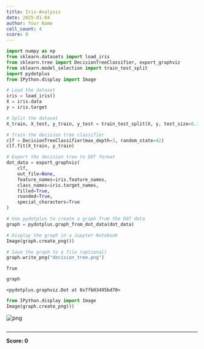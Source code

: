```yaml
---
title: Iris-Analysis
date: 2025-01-04
author: Your Name
cell_count: 4
score: 0
---
```


```python
import numpy as np
from sklearn.datasets import load_iris
from sklearn.tree import DecisionTreeClassifier, export_graphviz
from sklearn.model_selection import train_test_split
import pydotplus
from IPython.display import Image

# Load the dataset
iris = load_iris()
X = iris.data
y = iris.target

# Split the dataset
X_train, X_test, y_train, y_test = train_test_split(X, y, test_size=0.3, random_state=42)

# Train the decision tree classifier
clf = DecisionTreeClassifier(max_depth=3, random_state=42)
clf.fit(X_train, y_train)

# Export the decision tree to DOT format
dot_data = export_graphviz(
    clf, 
    out_file=None, 
    feature_names=iris.feature_names, 
    class_names=iris.target_names, 
    filled=True, 
    rounded=True, 
    special_characters=True
)

# Use pydotplus to create a graph from the DOT data
graph = pydotplus.graph_from_dot_data(dot_data)

# Display the graph in a Jupyter Notebook
Image(graph.create_png())

# Save the graph to a file (optional)
graph.write_png("decision_tree.png")

```




    True




```python
graph
```




    <pydotplus.graphviz.Dot at 0x7fb03495bd70>




```python
from IPython.display import Image
Image(graph.create_png())
```




    
![png](/mlnotes/images/iris-analysis_2_0.png)
    




```python

```


---
**Score: 0**